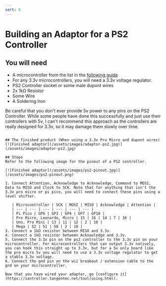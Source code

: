 ```yaml
---
sort: 6
---
```

# Building an Adaptor for a PS2 Controller
## You will need
* A microcontroller from the list in the [following guide](https://santroller.tangentmc.net/wiring_guides/general.html)
* For any 3.3v microcontrollers, you will need a 3.3v voltage regulator.
* PS2 Controller socket or some male dupont wires
* 2x 1kΩ Resistor
* Some Wire
* A Soldering Iron

Be careful that you don't ever provide 5v power to any pins on the PS2 Controller. While some people have done this successfully and just use their controllers with 5v, I can't recommend this approach as the controllers are really designed for 3.3v, so it may damage them slowly over time.
```

## The finished product (When using a 3.3v Pro Micro and dupont wires)
[![Finished adaptor](/assets/images/adaptor-ps2.jpg)](/assets/images/adaptor-ps2.jpg)

## Steps
Refer to the following image for the pinout of a PS2 controller.

[![Finished adaptor](/assets/images/ps2-pinout.jpg)](/assets/images/ps2-pinout.png)

1. Connect Attention, Acknowledge to Acknowledge, Command to MOSI, Data to MISO and Clock to SCK. Note that for anything that isn't the 3.3v pro micro or pi pico, you will need to connect these pins using a level shifter.
   
   | Microcontroller | SCK | MOSI | MISO | Acknowledge | Attention |
   | --- | --- | --- | --- | --- | --- |
   | Pi Pico | GP6 | GP3 | GP4 | GP7 | GP10 |
   | Pro Micro, Leonardo, Micro | 15 | 16 | 14 | 7 | 10 |
   | Uno, Pro Mini | 13 | 11 | 12 | 2 | 10 |
   | Mega | 52 | 51 | 50 | 2 | 10 |
3. Connect a 1kΩ resistor between MISO and 3.3v.
4. Connect a 1kΩ resistor between Acknowledge and 3.3v.
5. Connect the 3.3v pin on the ps2 controller to the 3.3v pin on your microcontroller. For microcontrollers that can output 3.3v natively, you can hook this straight up to 3.3v, but for a 5v only board like the pro micro 5v you will need to use a 3.3v voltage regulator to get a stable 3.3v voltage.
6. Connect the gnd pin on the wii breakout / extension cable to the gnd on your microcontroller.

Now that you have wired your adapter, go [configure it](https://santroller.tangentmc.net/tool/using.html).